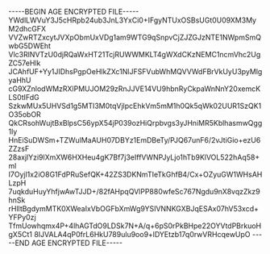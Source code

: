 -----BEGIN AGE ENCRYPTED FILE-----
YWdlLWVuY3J5cHRpb24ub3JnL3YxCi0+IFgyNTUxOSBsUGt0U09XM3MyM2dhcGFX
VVZwRTZxcytJVXpObmUxVDg1am9WTG9qSnpvCjZJZGJzNTE1NWpmSmQwbG5DWEht
Vlc3RlNVTzU0djRQaWxHT21TcjRUWWMKLT4gWXdCKzNEMC1ncmVhc2UgZC57eHlk
JCAhfUF+Yy1JIDhsPgpOeHlkZXc1NlJFSFVubWhMQVVWdFBrVkUyU3pyMlgyaHhU
cG9XZnlodWMzRXlPMUJOM29zRnJJVE14VU9hbnRyCkpaWnNnY20xemcKLS0tIFdG
SzkwMUx5UHVSd1g5MTI3M0tqVjlpcEhkVm5mM1h0Qk5qWk02UUR1SzQK1O35obOR
QkCRsohWujtBxBlpsC56ypX54jP039ozHiQrpbvgs3yJHniMR5KblhasmwQgg1ly
HnEiSuDWSm+TZWulMaAUH07DBYz1EmDBeTy/PJQ67unF6/2vJtiGio+ezU6ZZzsF
28axjlYzi9lXmXW6HXHeu4gK7Bf7j3eIffVWNPJyLjo1hTb9KlVOL522hAq58+ml
I7Oyjl1x2iO8G1FdPRuSefQK+42ZS3DKNmTIeTkGhfB4/Cx+OZyuGW1WHsAHLzpH
7uqkduHuyYhfjwAwTJJD+/82fAHpqQVlPP880wfeSc767Ngdu9nX8vqzZkz9hnSk
rHlltBgdymMTK0XWeaIxVbOGFbXmWg9YSIVNNKGXBJqESAx07hV53xcd+YFPy0zj
TfmUowhqmx4P+4lhAGTdO9LDSk7N+A/q+6pS0rPkBHpe22OYVtdPBrkuoHgX5Ct1
8IJVALA4qP0frL6HkU789ulu9oo9+lDYEtzb17q0rwVRHcqewUpO
-----END AGE ENCRYPTED FILE-----
